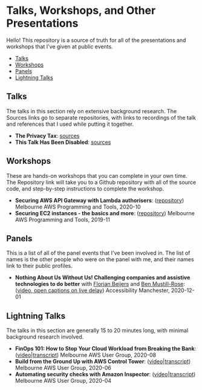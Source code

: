 # Talks, Workshops, and Other Presentations

Hello! This repository is a source of truth for all of the presentations and workshops that I've given at public events.

- [Talks](#talks)
- [Workshops](#workshops)
- [Panels](#panels)
- [Lightning Talks](#lightning-talks)

## Talks

The talks in this section rely on extensive background research.  The Sources links go to separate repositories, with links to recordings of the talk and references that I used while putting it together.

- **The Privacy Tax**: [sources](https://github.com/lisushka/privacy-tax)
- **This Talk Has Been Disabled**: [sources](https://github.com/lisushka/tthbd)

## Workshops

These are hands-on workshops that you can complete in your own time.  The Repository link will take you to a Github repository with all of the source code, and step-by-step instructions to complete the workshop.

- **Securing AWS API Gateway with Lambda authorisers**: ([repository](https://github.com/lisushka/secure-api-gateway)) Melbourne AWS Programming and Tools, 2020-10
- **Securing EC2 instances - the basics and more**: ([repository](https://github.com/lisushka/secure-ec2)) Melbourne AWS Programming and Tools, 2019-11

## Panels

This is a list of all of the panel events that I've been involved in.  The list of names is the other people who were on the panel with me, and their names link to their public profiles.

- **Nothing About Us Without Us! Challenging companies and assistive technologies to do better** with [Florian Beijers](https://twitter.com/zersiax) and [Ben Mustill-Rose](https://twitter.com/bmustillrose): ([video, open captions on live delay](https://www.youtube.com/watch?v=eYKe6si3Q9Y)) Accessibility Manchester, 2020-12-01

## Lightning Talks

The talks in this section are generally 15 to 20 minutes long, with minimal background research involved.

- **FinOps 101: How to Stop Your Cloud Workload from Breaking the Bank**: ([video]()|[transcript]()) Melbourne AWS User Group, 2020-08
- **Build from the Ground Up with AWS Control Tower**: ([video]()|[transcript]()) Melbourne AWS User Group, 2020-06
- **Automating security checks with Amazon Inspector**: ([video]()|[transcript]()) Melbourne AWS User Group, 2020-04
